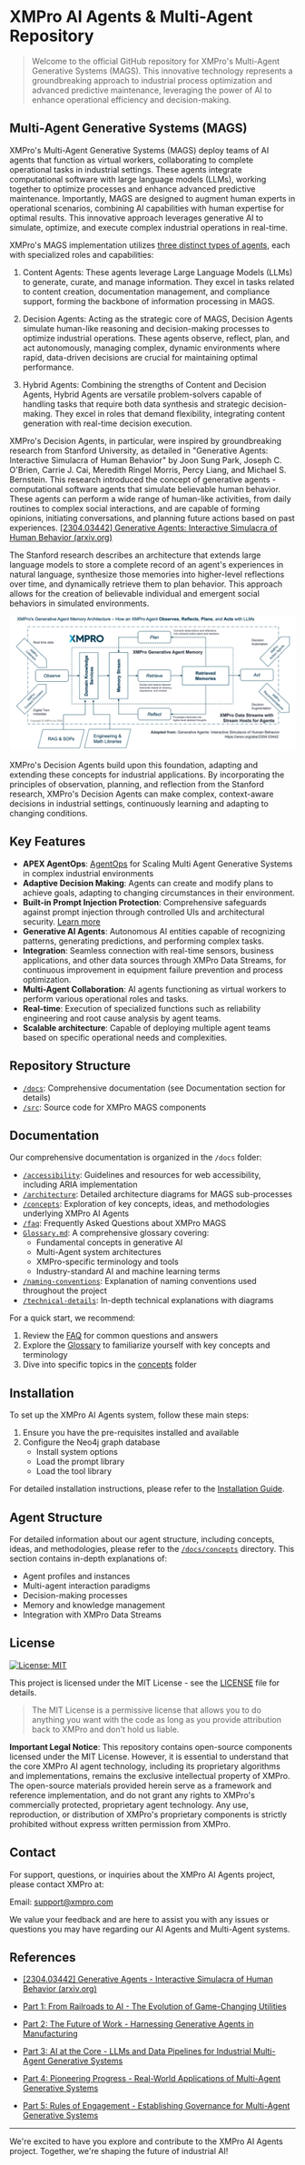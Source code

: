 # XMPro AI Agents & Multi-Agent Repository

> Welcome to the official GitHub repository for XMPro's Multi-Agent Generative Systems (MAGS). This innovative technology represents a groundbreaking approach to industrial process optimization and advanced predictive maintenance, leveraging the power of AI to enhance operational efficiency and decision-making.


## Multi-Agent Generative Systems (MAGS)
 
XMPro's Multi-Agent Generative Systems (MAGS) deploy teams of AI agents that function as virtual workers, collaborating to complete operational tasks in industrial settings. These agents integrate computational software with large language models (LLMs), working together to optimize processes and enhance advanced predictive maintenance. Importantly, MAGS are designed to augment human experts in operational scenarios, combining AI capabilities with human expertise for optimal results. This innovative approach leverages generative AI to simulate, optimize, and execute complex industrial operations in real-time.

XMPro's MAGS implementation utilizes [three distinct types of agents](docs/concepts/agent_types.md), each with specialized roles and capabilities:

1. Content Agents: These agents leverage Large Language Models (LLMs) to generate, curate, and manage information. They excel in tasks related to content creation, documentation management, and compliance support, forming the backbone of information processing in MAGS.

2. Decision Agents: Acting as the strategic core of MAGS, Decision Agents simulate human-like reasoning and decision-making processes to optimize industrial operations. These agents observe, reflect, plan, and act autonomously, managing complex, dynamic environments where rapid, data-driven decisions are crucial for maintaining optimal performance.

3. Hybrid Agents: Combining the strengths of Content and Decision Agents, Hybrid Agents are versatile problem-solvers capable of handling tasks that require both data synthesis and strategic decision-making. They excel in roles that demand flexibility, integrating content generation with real-time decision execution.

XMPro's Decision Agents, in particular, were inspired by groundbreaking research from Stanford University, as detailed in "Generative Agents: Interactive Simulacra of Human Behavior" by Joon Sung Park, Joseph C. O'Brien, Carrie J. Cai, Meredith Ringel Morris, Percy Liang, and Michael S. Bernstein. This research introduced the concept of generative agents - computational software agents that simulate believable human behavior. These agents can perform a wide range of human-like activities, from daily routines to complex social interactions, and are capable of forming opinions, initiating conversations, and planning future actions based on past experiences. [[2304.03442] Generative Agents: Interactive Simulacra of Human Behavior (arxiv.org)](https://arxiv.org/abs/2304.03442 "https://arxiv.org/abs/2304.03442")
 
The Stanford research describes an architecture that extends large language models to store a complete record of an agent's experiences in natural language, synthesize those memories into higher-level reflections over time, and dynamically retrieve them to plan behavior. This approach allows for the creation of believable individual and emergent social behaviors in simulated environments.

![XMPro ORPA Memory Cycle:](docs/concepts/images/XMProORPAMemoryCycle.png)
 
XMPro's Decision Agents build upon this foundation, adapting and extending these concepts for industrial applications. By incorporating the principles of observation, planning, and reflection from the Stanford research, XMPro's Decision Agents can make complex, context-aware decisions in industrial settings, continuously learning and adapting to changing conditions.

## Key Features

- **APEX AgentOps**: [AgentOps](docs/concepts/agentopsapex.md) for Scaling Multi Agent Generative Systems in complex industrial environments
- **Adaptive Decision Making**: Agents can create and modify plans to achieve goals, adapting to changing circumstances in their environment.
- **Built-in Prompt Injection Protection**: Comprehensive safeguards against prompt injection through controlled UIs and architectural security. [Learn more](docs/concepts/prompt-injection.md)
- **Generative AI Agents**: Autonomous AI entities capable of recognizing patterns, generating predictions, and performing complex tasks.
- **Integration**: Seamless connection with real-time sensors, business applications, and other data sources through XMPro Data Streams, for continuous improvement in equipment failure prevention and process optimization.
- **Multi-Agent Collaboration**: AI agents functioning as virtual workers to perform various operational roles and tasks.
- **Real-time**: Execution of specialized functions such as reliability engineering and root cause analysis by agent teams.
- **Scalable architecture**: Capable of deploying multiple agent teams based on specific operational needs and complexities.

## Repository Structure
- [`/docs`](docs): Comprehensive documentation (see Documentation section for details)
- [`/src`](src): Source code for XMPro MAGS components

## Documentation
Our comprehensive documentation is organized in the `/docs` folder:
- [`/accessibility`](docs/accessibility.md): Guidelines and resources for web accessibility, including ARIA implementation
- [`/architecture`](docs/architecture): Detailed architecture diagrams for MAGS sub-processes
- [`/concepts`](docs/concepts): Exploration of key concepts, ideas, and methodologies underlying XMPro AI Agents
- [`/faq`](docs/faq.md): Frequently Asked Questions about XMPro MAGS
- [`Glossary.md`](docs/Glossary.md): A comprehensive glossary covering:
  - Fundamental concepts in generative AI
  - Multi-Agent system architectures
  - XMPro-specific terminology and tools
  - Industry-standard AI and machine learning terms
- [`/naming-conventions`](docs/naming-conventions): Explanation of naming conventions used throughout the project
- [`/technical-details`](docs/technical-details): In-depth technical explanations with diagrams

For a quick start, we recommend:
1. Review the [FAQ](docs/faq.md) for common questions and answers
2. Explore the [Glossary](/docs/Glossary.md) to familiarize yourself with key concepts and terminology
3. Dive into specific topics in the [concepts](docs/concepts) folder

## Installation

To set up the XMPro AI Agents system, follow these main steps:

1. Ensure you have the pre-requisites installed and available
2. Configure the Neo4j graph database
    - Install system options
    - Load the prompt library
    - Load the tool library

For detailed installation instructions, please refer to the [Installation Guide](docs/installation.md).

## Agent Structure
For detailed information about our agent structure, including concepts, ideas, and methodologies, please refer to the [`/docs/concepts`](docs/concepts) directory. This section contains in-depth explanations of:
- Agent profiles and instances
- Multi-agent interaction paradigms
- Decision-making processes
- Memory and knowledge management
- Integration with XMPro Data Streams

## License

[![License: MIT](https://img.shields.io/badge/License-MIT-green.svg)](https://opensource.org/licenses/MIT)

This project is licensed under the MIT License - see the [LICENSE](LICENSE) file for details.

> The MIT License is a permissive license that allows you to do anything you want with the code as long as you provide attribution back to XMPro and don't hold us liable.

**Important Legal Notice**: This repository contains open-source components licensed under the MIT License. However, it is essential to understand that the core XMPro AI agent technology, including its proprietary algorithms and implementations, remains the exclusive intellectual property of XMPro. The open-source materials provided herein serve as a framework and reference implementation, and do not grant any rights to XMPro's commercially protected, proprietary agent technology. Any use, reproduction, or distribution of XMPro's proprietary components is strictly prohibited without express written permission from XMPro.

## Contact

For support, questions, or inquiries about the XMPro AI Agents project, please contact XMPro at:

Email: support@xmpro.com

We value your feedback and are here to assist you with any issues or questions you may have regarding our AI Agents and Multi-Agent systems.

## References

- [[2304.03442] Generative Agents - Interactive Simulacra of Human Behavior (arxiv.org)](https://arxiv.org/abs/2304.03442 "https://arxiv.org/abs/2304.03442")

- [Part 1: From Railroads to AI - The Evolution of Game-Changing Utilities](https://xmpro.com/part-1-from-railroads-to-ai-the-evolution-of-game-changing-utilities/)

- [Part 2: The Future of Work - Harnessing Generative Agents in Manufacturing](https://xmpro.com/part2-the-future-of-work-harnessing-generative-agents-in-manufacturing/)

- [Part 3: AI at the Core - LLMs and Data Pipelines for Industrial Multi-Agent Generative Systems](https://xmpro.com/part-3-ai-at-the-core-llms-and-data-pipelines-for-industrial-multi-agent-generative-systems/)

- [Part 4: Pioneering Progress - Real-World Applications of Multi-Agent Generative Systems](https://xmpro.com/part-4-pioneering-progress-real-world-applications-of-multi-agent-generative-systems/)

- [Part 5: Rules of Engagement - Establishing Governance for Multi-Agent Generative Systems](https://xmpro.com/part-5-rules-of-engagement-establishing-governance-for-multi-agent-generative-systems/)

---

We're excited to have you explore and contribute to the XMPro AI Agents project. Together, we're shaping the future of industrial AI!
